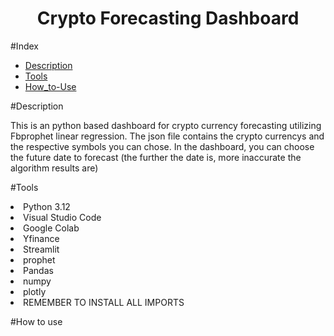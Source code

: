 <h1 align="center"> Crypto Forecasting Dashboard </h1>

#Index
* [Description](#Description)
* [Tools](#Tools)
* [How_to-Use](#How_to_use)

#Description
<p>This is an python based dashboard for crypto currency forecasting utilizing Fbprophet linear regression. The json file contains the crypto currencys and the respective symbols you can chose. In the dashboard, you can choose the future date to forecast (the further the date is, more inaccurate the algorithm results are)</p>

#Tools
<li>Python 3.12</li>
<li>Visual Studio Code</li>
<li>Google Colab</li>
<li>Yfinance</li>
<li>Streamlit</li>
<li>prophet</li>
<li>Pandas</li>
<li>numpy</li>
<li>plotly</li>

<li>REMEMBER TO INSTALL ALL IMPORTS</li>

#How to use

#

